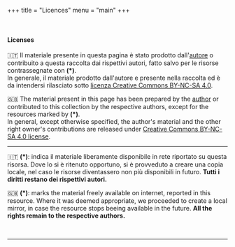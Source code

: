 +++
title = "Licences"
menu = "main"
+++

&nbsp;

#### Licenses

🇮🇹 Il materiale presente in questa pagina è stato prodotto dall'[autore](https://github.com/valerionew) o contribuito a questa raccolta dai rispettivi autori, fatto salvo per le risorse contrassegnate con **(\*)**.  
In generale, il materiale prodotto dall'autore e presente nella raccolta ed è da intendersi rilasciato sotto [licenza Creative Commons BY-NC-SA 4.0](https://creativecommons.org/licenses/by-nc-sa/4.0/).  

🇬🇧 The material present in this page has been prepared by the [author](https://github.com/valerionew) or contributed to this collection by the respective authors, except for the resources marked by **(\*)**.  
In general, except otherwise specified, the author's material and the other right owner's contributions are released under [Creative Commons BY-NC-SA 4.0 license](https://creativecommons.org/licenses/by-nc-sa/4.0/).

* * *

🇮🇹 **(\*)**: indica il materiale liberamente disponibile in rete riportato su questa risorsa. Dove lo si è ritenuto opportuno, si è provveduto a creare una copia locale, nel caso le risorse diventassero non più disponibili in futuro. **Tutti i diritti restano dei rispettivi autori.**  

🇬🇧 **(\*)**: marks the material freely available on internet, reported in this resource. Where it was deemed appropriate, we proceeded to create a local mirror, in case the resource stops beeing available in the future. **All the rights remain to the respective authors.**

&nbsp;

* * *
